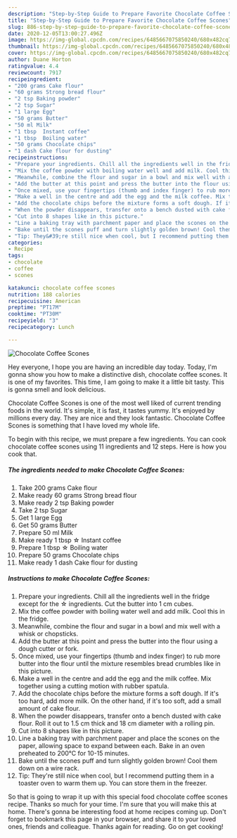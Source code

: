 ```yaml
---
description: "Step-by-Step Guide to Prepare Favorite Chocolate Coffee Scones"
title: "Step-by-Step Guide to Prepare Favorite Chocolate Coffee Scones"
slug: 886-step-by-step-guide-to-prepare-favorite-chocolate-coffee-scones
date: 2020-12-05T13:00:27.496Z
image: https://img-global.cpcdn.com/recipes/6485667075850240/680x482cq70/chocolate-coffee-scones-recipe-main-photo.jpg
thumbnail: https://img-global.cpcdn.com/recipes/6485667075850240/680x482cq70/chocolate-coffee-scones-recipe-main-photo.jpg
cover: https://img-global.cpcdn.com/recipes/6485667075850240/680x482cq70/chocolate-coffee-scones-recipe-main-photo.jpg
author: Duane Horton
ratingvalue: 4.4
reviewcount: 7917
recipeingredient:
- "200 grams Cake flour"
- "60 grams Strong bread flour"
- "2 tsp Baking powder"
- "2 tsp Sugar"
- "1 large Egg"
- "50 grams Butter"
- "50 ml Milk"
- "1 tbsp  Instant coffee"
- "1 tbsp  Boiling water"
- "50 grams Chocolate chips"
- "1 dash Cake flour for dusting"
recipeinstructions:
- "Prepare your ingredients. Chill all the ingredients well in the fridge except for the ☆ ingredients. Cut the butter into 1 cm cubes."
- "Mix the coffee powder with boiling water well and add milk. Cool this in the fridge."
- "Meanwhile, combine the flour and sugar in a bowl and mix well with a whisk or chopsticks."
- "Add the butter at this point and press the butter into the flour using a dough cutter or fork."
- "Once mixed, use your fingertips (thumb and index finger) to rub more butter into the flour until the mixture resembles bread crumbles like in this picture."
- "Make a well in the centre and add the egg and the milk coffee. Mix together using a cutting motion with rubber spatula."
- "Add the chocolate chips before the mixture forms a soft dough. If it&#39;s too hard, add more milk. On the other hand, if it&#39;s too soft, add a small amount of cake flour."
- "When the powder disappears, transfer onto a bench dusted with cake flour. Roll it out to 1.5 cm thick and 18 cm diameter with a rolling pin."
- "Cut into 8 shapes like in this picture."
- "Line a baking tray with parchment paper and place the scones on the paper, allowing space to expand between each. Bake in an oven preheated to 200°C for 10-15 minutes."
- "Bake until the scones puff and turn slightly golden brown! Cool them down on a wire rack."
- "Tip: They&#39;re still nice when cool, but I recommend putting them in a toaster oven to warm them up. You can store them in the freezer."
categories:
- Recipe
tags:
- chocolate
- coffee
- scones

katakunci: chocolate coffee scones 
nutrition: 188 calories
recipecuisine: American
preptime: "PT17M"
cooktime: "PT30M"
recipeyield: "3"
recipecategory: Lunch

---
```



![Chocolate Coffee Scones](https://img-global.cpcdn.com/recipes/6485667075850240/680x482cq70/chocolate-coffee-scones-recipe-main-photo.jpg)

Hey everyone, I hope you are having an incredible day today. Today, I'm gonna show you how to make a distinctive dish, chocolate coffee scones. It is one of my favorites. This time, I am going to make it a little bit tasty. This is gonna smell and look delicious.

Chocolate Coffee Scones is one of the most well liked of current trending foods in the world. It's simple, it is fast, it tastes yummy. It's enjoyed by millions every day. They are nice and they look fantastic. Chocolate Coffee Scones is something that I have loved my whole life.




To begin with this recipe, we must prepare a few ingredients. You can cook chocolate coffee scones using 11 ingredients and 12 steps. Here is how you cook that.

<!--inarticleads1-->

##### The ingredients needed to make Chocolate Coffee Scones:

1. Take 200 grams Cake flour
1. Make ready 60 grams Strong bread flour
1. Make ready 2 tsp Baking powder
1. Take 2 tsp Sugar
1. Get 1 large Egg
1. Get 50 grams Butter
1. Prepare 50 ml Milk
1. Make ready 1 tbsp ☆ Instant coffee
1. Prepare 1 tbsp ☆ Boiling water
1. Prepare 50 grams Chocolate chips
1. Make ready 1 dash Cake flour for dusting




<!--inarticleads2-->

##### Instructions to make Chocolate Coffee Scones:

1. Prepare your ingredients. Chill all the ingredients well in the fridge except for the ☆ ingredients. Cut the butter into 1 cm cubes.
1. Mix the coffee powder with boiling water well and add milk. Cool this in the fridge.
1. Meanwhile, combine the flour and sugar in a bowl and mix well with a whisk or chopsticks.
1. Add the butter at this point and press the butter into the flour using a dough cutter or fork.
1. Once mixed, use your fingertips (thumb and index finger) to rub more butter into the flour until the mixture resembles bread crumbles like in this picture.
1. Make a well in the centre and add the egg and the milk coffee. Mix together using a cutting motion with rubber spatula.
1. Add the chocolate chips before the mixture forms a soft dough. If it&#39;s too hard, add more milk. On the other hand, if it&#39;s too soft, add a small amount of cake flour.
1. When the powder disappears, transfer onto a bench dusted with cake flour. Roll it out to 1.5 cm thick and 18 cm diameter with a rolling pin.
1. Cut into 8 shapes like in this picture.
1. Line a baking tray with parchment paper and place the scones on the paper, allowing space to expand between each. Bake in an oven preheated to 200°C for 10-15 minutes.
1. Bake until the scones puff and turn slightly golden brown! Cool them down on a wire rack.
1. Tip: They&#39;re still nice when cool, but I recommend putting them in a toaster oven to warm them up. You can store them in the freezer.




So that is going to wrap it up with this special food chocolate coffee scones recipe. Thanks so much for your time. I'm sure that you will make this at home. There's gonna be interesting food at home recipes coming up. Don't forget to bookmark this page in your browser, and share it to your loved ones, friends and colleague. Thanks again for reading. Go on get cooking!
